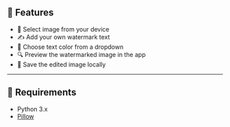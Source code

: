 ## 🚀 Features

- 📁 Select image from your device  
- ✍️ Add your own watermark text  
- 🌈 Choose text color from a dropdown  
- 🔍 Preview the watermarked image in the app  
- 💾 Save the edited image locally


---

## 🔧 Requirements

- Python 3.x  
- [Pillow](https://pypi.org/project/Pillow/)
